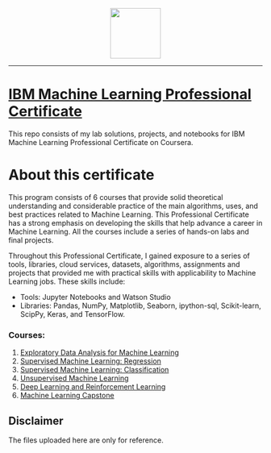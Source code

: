 
<p align="center">

  <img height="100" src="https://user-images.githubusercontent.com/67054356/132362689-31859a26-5d52-4eff-a4c4-ee6a8fd2f16c.png">  

</p>
<hr>  

# [IBM Machine Learning Professional Certificate](https://www.coursera.org/professional-certificates/ibm-machine-learning)

This repo consists of my lab solutions, projects, and notebooks for IBM Machine Learning Professional Certificate on Coursera. 


# About this certificate
This program consists of 6 courses that provide solid theoretical understanding and considerable practice of the main algorithms, uses, and best practices related to Machine Learning. This Professional Certificate has a strong emphasis on developing the skills that help advance a career in Machine Learning. All the courses include a series of hands-on labs and final projects.  
  
Throughout this Professional Certificate, I gained exposure to a series of tools, libraries, cloud services, datasets, algorithms, assignments and projects that provided me with practical skills with applicability to Machine Learning jobs. These skills include:
- Tools: Jupyter Notebooks and Watson Studio
- Libraries: Pandas, NumPy, Matplotlib, Seaborn, ipython-sql, Scikit-learn, ScipPy, Keras, and TensorFlow.  

### Courses:
1. [Exploratory Data Analysis for Machine Learning](https://github.com/FahdSeddik/IBM-Machine-Learning-Professional-Certificate/tree/main/1-Exploratory%20Data%20Analysis%20for%20Machine%20Learning)  
2. [Supervised Machine Learning: Regression](https://github.com/FahdSeddik/IBM-Machine-Learning-Professional-Certificate/tree/main/2-Supervised%20Machine%20Learning%20Regression)  
3. [Supervised Machine Learning: Classification](https://github.com/FahdSeddik/IBM-Machine-Learning-Professional-Certificate/tree/main/3-Supervised%20Machine%20Learning%20Classification)  
4. [Unsupervised Machine Learning](https://github.com/FahdSeddik/IBM-Machine-Learning-Professional-Certificate/tree/main/4-Unsupervised%20Machine%20Learning)  
5. [Deep Learning and Reinforcement Learning](https://github.com/FahdSeddik/IBM-Machine-Learning-Professional-Certificate/tree/main/5-Deep%20Learning%20and%20Reinforcement%20Learning)  
6. [Machine Learning Capstone](https://github.com/FahdSeddik/IBM-Machine-Learning-Professional-Certificate/tree/main/6-Machine%20Learning%20Capstone)  
 


## Disclaimer

The files uploaded here are only for reference. 
